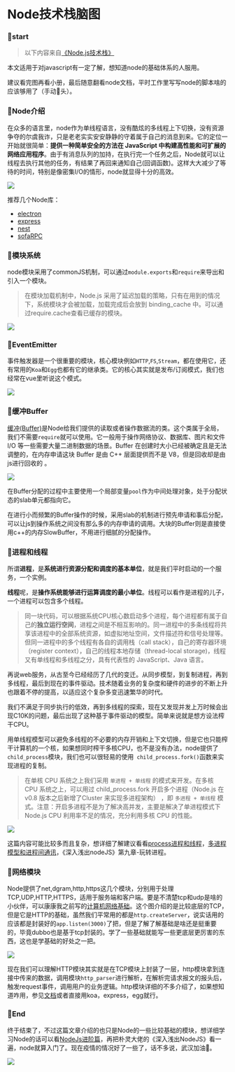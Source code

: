 # Node技术栈脑图

### 🥝start

>  以下内容来自[《Node.js技术栈》](https://www.nodejs.red/#/nodejs/base/what-is-nodejs) 

本文适用于对javascript有一定了解，想知道node的基础体系的人服用。

建议看完图再看小册，最后随意翻看node文档，平时工作里写写node的脚本啥的应该够用了（手动🐶头）。



### 🍉Node介绍

在众多的语言里，node作为单线程语言，没有酷炫的多线程上下切换，没有资源争夺的尔虞我诈，只是老老实实安安静静的守着属于自己的消息到来。它的定位一开始就很简单：**提供一种简单安全的方法在 JavaScript 中构建高性能和可扩展的网络应用程序**。由于有消息队列的加持，在执行完一个任务之后，Node就可以让线程去执行其他的任务，有结果了再回来通知自己(回调函数)。这样大大减少了等待的时间，特别是像密集I/O的情形，node就显得十分的高效。

![](http://image.cocoroise.cn/image/node-1.png)

推荐几个Node库：

- [electron](https://github.com/electron/electron)
- [express](https://github.com/expressjs/express)
- [nest](https://github.com/nestjs/nest)
- [sofaRPC](https://github.com/sofastack/sofa-rpc-node)

### 🍑模块系统

node模块采用了commonJS机制，可以通过`module.exports`和`require`来导出和引入一个模块。

> 在模块加载机制中，Node.js 采用了延迟加载的策略，只有在用到的情况下，系统模块才会被加载，加载完成后会放到 binding_cache 中。可以通过require.cache查看已缓存的模块。

![](http://image.cocoroise.cn/image/node-2.png)

### 🍆EventEmitter

事件触发器是一个很重要的模块，核心模块例如`HTTP`,`FS`,`Stream`，都在使用它，还有常用的`Koa`和`Egg`也都有它的继承类。它的核心其实就是发布/订阅模式，我们也经常在vue里听说这个模式。

![](http://image.cocoroise.cn/image/node-3.png)



### 🍧缓冲Buffer

[缓冲(Buffer)](http://nodejs.cn/api/buffer.html)是Node给我们提供的读取或者操作数据流的类。这个类属于全局，我们不需要`require`就可以使用。它一般用于操作网络协议、数据库、图片和文件 I/O 等一些需要大量二进制数据的场景。Buffer 在创建时大小已经被确定且是无法调整的，在内存申请这块 Buffer 是由 C++ 层面提供而不是 V8，但是回收却是由js进行回收的 。

![](http://image.cocoroise.cn/image/20200218233130.png)

在Buffer分配的过程中主要使用一个局部变量`pool`作为中间处理对象，处于分配状态的slab单元都指向它。

在进行小而频繁的Buffer操作的时候，采用slab的机制进行预先申请和事后分配，可以让js到操作系统之间没有那么多的内存申请的调用。大块的Buffer则是直接使用c++的内存SlowBuffer，不用进行细腻的分配操作。



### 🥦进程和线程

所谓**进程**，是**系统进行资源分配和调度的基本单位**，就是我们平时启动的一个服务，一个实例。

**线程**呢，是**操作系统能够进行运算调度的最小单位**。线程可以看作是进程的儿子，一个进程可以包含多个线程。

>  同一块代码，可以根据系统CPU核心数启动多个进程，每个进程都有属于自己的**独立运行空间**，进程之间是不相互影响的。同一进程中的多条线程将共享该进程中的全部系统资源，如虚拟地址空间，文件描述符和信号处理等。但同一进程中的多个线程有各自的调用栈（call stack），自己的寄存器环境（register context），自己的线程本地存储（thread-local storage)，线程又有单线程和多线程之分，具有代表性的 JavaScript、Java 语言。

再说web服务，从古至今已经经历了几代的变迁。从同步模型，到复制进程，再到多线程，最后到现在的事件驱动。技术随着业务的复杂度和硬件的进步的不断上升也跟着不停的提高，以适应这个复杂多变迅速繁华的时代。

我们不满足于同步执行的低效，再到多线程的探索，现在又发现并发上万时候会出现C10K的问题，最后出现了这种基于事件驱动的模型。简单来说就是想方设法榨干CPU。

用单线程模型可以避免多线程的不必要的内存开销和上下文切换，但是它也只能榨干计算机的一个核，如果想同时榨干多核CPU，也不是没有办法，node提供了`child_process`模块，我们也可以很轻易的使用` child_process.fork()`函数来实现进程的复制。

> 在单核 CPU 系统之上我们采用 `单进程 + 单线程` 的模式来开发。在多核 CPU 系统之上，可以用过 child_process.fork 开启多个进程（Node.js 在 v0.8 版本之后新增了Cluster 来实现多进程架构） ，即 `多进程 + 单线程` 模式。注意：开启多进程不是为了解决高并发，主要是解决了单进程模式下 Node.js CPU 利用率不足的情况，充分利用多核 CPU 的性能。

![](http://image.cocoroise.cn/image/20200219014148.png)

这篇内容可能比较多而且复杂，想详细了解建议看看[process进程和线程](https://www.nodejs.red/#/nodejs/process-threads)，[多进程模型和进程间通讯](https://eggjs.org/zh-cn/core/cluster-and-ipc.html)，《深入浅出nodeJS》第九章-玩转进程。

### 🍤网络模块

Node提供了net,dgram,http,https这几个模块，分别用于处理TCP,UDP,HTTP,HTTPS，适用于服务端和客户端。要是不清楚tcp和udp是啥的小伙伴，可以康康我之前写的[计算机网络基础](https://cocoroise.github.io/2020/02/12/%E8%AE%A1%E7%AE%97%E6%9C%BA%E7%BD%91%E7%BB%9C%E5%A4%A7%E7%BA%B2/)。这个图介绍的是比较底层的TCP，但是它是HTTP的基础，虽然我们平常用的都是`http.createServer`，说实话用的应该都是封装好的`app.listen(3000)`了把，但是了解了解基础是啥还是挺重要的，毕竟dubbo也是基于tcp封装的。学了一些基础就能写一些更底层更厉害的东西，这也是学基础的好处之一把。

![](http://image.cocoroise.cn/image/20200220000347.png)

现在我们可以理解HTTP模块其实就是在TCP模块上封装了一层，http模块拿到连接中传来的数据，调用模块`http_parser`进行解析，在解析完请求报文的报头后，触发request事件，调用用户的业务逻辑。http模块详细的不多介绍了，如果想知道咋用，参见[文档](http://nodejs.cn/api/net.html#net_new_net_server_options_connectionlistener)或者直接用koa，express，egg就行。

### 🍅End

终于结束了，不过这篇文章介绍的也只是Node的一些比较基础的模块，想详细学习Node的话可以看[NodeJs进阶篇](https://www.nodejs.red/#/nodejs/logger)，再把朴灵大佬的《深入浅出NodeJS》看一遍，node就算入门了。现在疫情的情况好了一些了，话不多说，武汉加油💪。

![](http://image.cocoroise.cn/image/NodeJS.png)
